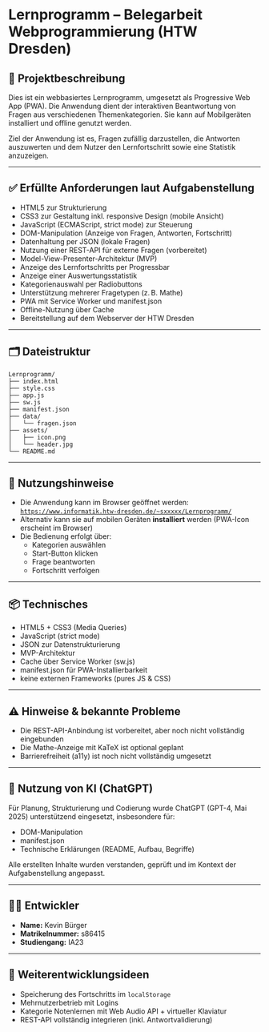 # Lernprogramm – Belegarbeit Webprogrammierung (HTW Dresden)

## 🧾 Projektbeschreibung

Dies ist ein webbasiertes Lernprogramm, umgesetzt als Progressive Web App (PWA). Die Anwendung dient der interaktiven Beantwortung von Fragen aus verschiedenen Themenkategorien. Sie kann auf Mobilgeräten installiert und offline genutzt werden.

Ziel der Anwendung ist es, Fragen zufällig darzustellen, die Antworten auszuwerten und dem Nutzer den Lernfortschritt sowie eine Statistik anzuzeigen.

---

## ✅ Erfüllte Anforderungen laut Aufgabenstellung

- HTML5 zur Strukturierung
- CSS3 zur Gestaltung inkl. responsive Design (mobile Ansicht)
- JavaScript (ECMAScript, strict mode) zur Steuerung
- DOM-Manipulation (Anzeige von Fragen, Antworten, Fortschritt)
- Datenhaltung per JSON (lokale Fragen)
- Nutzung einer REST-API für externe Fragen (vorbereitet)
- Model-View-Presenter-Architektur (MVP)
- Anzeige des Lernfortschritts per Progressbar
- Anzeige einer Auswertungsstatistik
- Kategorienauswahl per Radiobuttons
- Unterstützung mehrerer Fragetypen (z. B. Mathe)
- PWA mit Service Worker und manifest.json
- Offline-Nutzung über Cache
- Bereitstellung auf dem Webserver der HTW Dresden

---

## 🗂️ Dateistruktur

```
Lernprogramm/
├── index.html
├── style.css
├── app.js
├── sw.js
├── manifest.json
├── data/
│   └── fragen.json
├── assets/
│   ├── icon.png
│   └── header.jpg
└── README.md
```

---

## 🚀 Nutzungshinweise

- Die Anwendung kann im Browser geöffnet werden:
  [`https://www.informatik.htw-dresden.de/~sxxxxx/Lernprogramm/`](https://www.informatik.htw-dresden.de/~sxxxxx/Lernprogramm/)
- Alternativ kann sie auf mobilen Geräten **installiert** werden (PWA-Icon erscheint im Browser)
- Die Bedienung erfolgt über:
  - Kategorien auswählen
  - Start-Button klicken
  - Frage beantworten
  - Fortschritt verfolgen

---

## 📦 Technisches

- HTML5 + CSS3 (Media Queries)
- JavaScript (strict mode)
- JSON zur Datenstrukturierung
- MVP-Architektur
- Cache über Service Worker (sw.js)
- manifest.json für PWA-Installierbarkeit
- keine externen Frameworks (pures JS & CSS)

---

## ⚠️ Hinweise & bekannte Probleme

- Die REST-API-Anbindung ist vorbereitet, aber noch nicht vollständig eingebunden
- Die Mathe-Anzeige mit KaTeX ist optional geplant
- Barrierefreiheit (a11y) ist noch nicht vollständig umgesetzt

---

## 🤖 Nutzung von KI (ChatGPT)

Für Planung, Strukturierung und Codierung wurde ChatGPT (GPT-4, Mai 2025) unterstützend eingesetzt, insbesondere für:

- DOM-Manipulation
- manifest.json
- Technische Erklärungen (README, Aufbau, Begriffe)

Alle erstellten Inhalte wurden verstanden, geprüft und im Kontext der Aufgabenstellung angepasst.

---

## 👨‍💻 Entwickler

- **Name:** Kevin Bürger
- **Matrikelnummer:** s86415
- **Studiengang:** IA23

---

## 📌 Weiterentwicklungsideen

- Speicherung des Fortschritts im `localStorage`
- Mehrnutzerbetrieb mit Logins
- Kategorie Notenlernen mit Web Audio API + virtueller Klaviatur
- REST-API vollständig integrieren (inkl. Antwortvalidierung)
